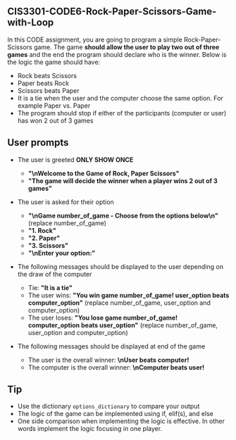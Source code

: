 ## CIS3301-CODE6-Rock-Paper-Scissors-Game-with-Loop

In this CODE assignment, you are going to program a simple Rock-Paper-Scissors game. The game **should allow the user to play two out of three games** and the end the program should declare who is the winner. Below is the logic the game should have:

* Rock beats Scissors
* Paper beats Rock
* Scissors beats Paper
* It is a tie when the user and the computer choose the same option. For example Paper vs. Paper
* The program should stop if either of the participants (computer or user) has won 2 out of 3 games

## User prompts

* The user is greeted **ONLY SHOW ONCE**
  + **"\nWelcome to the Game of Rock, Paper Scissors"**
  + **"The game will decide the winner when a player wins 2 out of 3 games"**
* The user is asked for their option
  + **"\nGame number_of_game - Choose from the options below\n"** (replace number_of_game)
  + **"1. Rock"**
  + **"2. Paper"**
  + **"3. Scissors"**
  + **"\nEnter your option:"**
* The following messages should be displayed to the user depending on the draw of the computer
  + Tie: **"It is a tie"**
  + The user wins: **"You win game number_of_game! user_option beats computer_option"** (replace number_of_game, user_option and computer_option)
  + The user loses: **"You lose game number_of_game! computer_option beats user_option"** (replace number_of_game, user_option and computer_option)

* The following messages should be displayed at end of the game
  + The user is the overall winner: **\nUser beats computer!**
  + The computer is the overall winner: **\nComputer beats user!**

## Tip

* Use the dictionary `options_dictionary` to compare your output
* The logic of the game can be implemented using if, elif(s), and else
* One side comparison when implementing the logic is effective. In other words implement the logic focusing in one player.